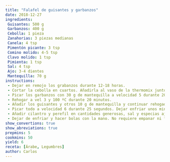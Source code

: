 ```yaml
---
title: "Falafel de guisantes y garbanzos"
date: 2018-12-27
ingredients:
 Guisantes: 500 g
 Garbanzos: 400 g
 Cebolla: 1 pieza
 Zanahorias: 3 piezas medianas
 Canela: 4 tsp
 Pimentón picante: 3 tsp
 Comino molido: 4-5 tsp
 Clavo molido: 1 tsp
 Pimienta: 1 tsp
 Sal: 4 tsp
 Ajo: 3-4 dientes
 Mantequilla: 70 g
instructions:
 - Dejar en remojo los grabanzos durante 12-18 horas.
 - Cortar la cebolla en cuartos. Añadirla al vaso de la thermomix junto con los ajos y 30 g de mantequilla. Picarlo a velocidad 5 durante 7 segundos. Reservar.
 - Picar los garbanzos con 30 g de mantequilla a velocidad 5 durante 20 segundos.
 - Rehogar a vel 3 y 100 ºC durante 20 minutos.
 - Añadir los guisantes y otros 10 g de mantequilla y continuar rehogado durante 20 min.
 - Picar todo a velocidad 6 durante 25 segundos. Dejar enfriar unos minutos.
 - Añadir cilantro y perefil en cantidades generosas, sal y especias ajustando al gusto. Mezclar todo a velocidad 5 durante 15 segundos.
 - Dejar de enfriar y hacer bolas con la mano. No requiere empanar ni freir.
show_convertions: true
show_abreviations: true
prepmins: 5
cookmins: 50
yield: 6
receta: [Árabe, Legumbres]
author: Carlos
---
```

<!--stackedit_data:
eyJoaXN0b3J5IjpbLTEwODEyODc4ODcsMTU5MzM4NjA2NywtMT
kzMjc4MjkxOF19
-->